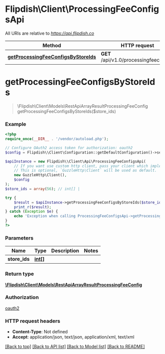 # Flipdish\\Client\ProcessingFeeConfigsApi

All URIs are relative to *https://api.flipdish.co*

Method | HTTP request | Description
------------- | ------------- | -------------
[**getProcessingFeeConfigsByStoreIds**](ProcessingFeeConfigsApi.md#getProcessingFeeConfigsByStoreIds) | **GET** /api/v1.0/processingfeeconfigs | 


# **getProcessingFeeConfigsByStoreIds**
> \Flipdish\\Client\Models\RestApiArrayResultProcessingFeeConfig getProcessingFeeConfigsByStoreIds($store_ids)



### Example
```php
<?php
require_once(__DIR__ . '/vendor/autoload.php');

// Configure OAuth2 access token for authorization: oauth2
$config = Flipdish\\Client\Configuration::getDefaultConfiguration()->setAccessToken('YOUR_ACCESS_TOKEN');

$apiInstance = new Flipdish\\Client\Api\ProcessingFeeConfigsApi(
    // If you want use custom http client, pass your client which implements `GuzzleHttp\ClientInterface`.
    // This is optional, `GuzzleHttp\Client` will be used as default.
    new GuzzleHttp\Client(),
    $config
);
$store_ids = array(56); // int[] | 

try {
    $result = $apiInstance->getProcessingFeeConfigsByStoreIds($store_ids);
    print_r($result);
} catch (Exception $e) {
    echo 'Exception when calling ProcessingFeeConfigsApi->getProcessingFeeConfigsByStoreIds: ', $e->getMessage(), PHP_EOL;
}
?>
```

### Parameters

Name | Type | Description  | Notes
------------- | ------------- | ------------- | -------------
 **store_ids** | [**int[]**](../Model/int.md)|  |

### Return type

[**\Flipdish\\Client\Models\RestApiArrayResultProcessingFeeConfig**](../Model/RestApiArrayResultProcessingFeeConfig.md)

### Authorization

[oauth2](../../README.md#oauth2)

### HTTP request headers

 - **Content-Type**: Not defined
 - **Accept**: application/json, text/json, application/xml, text/xml

[[Back to top]](#) [[Back to API list]](../../README.md#documentation-for-api-endpoints) [[Back to Model list]](../../README.md#documentation-for-models) [[Back to README]](../../README.md)

